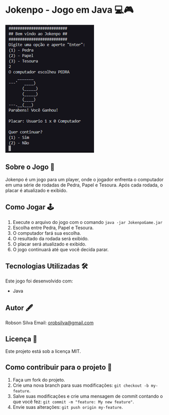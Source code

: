 # Jokenpo - Jogo em Java 💻🎮

![Image do jogo](Gameplay.PNG)

## Sobre o Jogo 📖

Jokenpo é um jogo para um player, onde o jogador enfrenta o computador em uma série de rodadas de Pedra, Papel e Tesoura. Após cada rodada, o placar é atualizado e exibido.

## Como Jogar 🕹️

1. Execute o arquivo do jogo com o comando `java -jar JokenpoGame.jar`
2. Escolha entre Pedra, Papel e Tesoura.
3. O computador fará sua escolha.
4. O resultado da rodada será exibido.
5. O placar será atualizado e exibido.
6. O jogo continuará até que você decida parar.

## Tecnologias Utilizadas 🛠️

Este jogo foi desenvolvido com:

* Java

## Autor 🖋️

Robson Silva
Email: orobsilva@gmail.com

## Licença 📄

Este projeto está sob a licença MIT.

## Como contribuir para o projeto 🤝

1. Faça um fork do projeto.
2. Crie uma nova branch para suas modificações: `git checkout -b my-feature`.
3. Salve suas modificações e crie uma mensagem de commit contando o que você fez: `git commit -m "feature: My new feature"`.
4. Envie suas alterações: `git push origin my-feature`.
